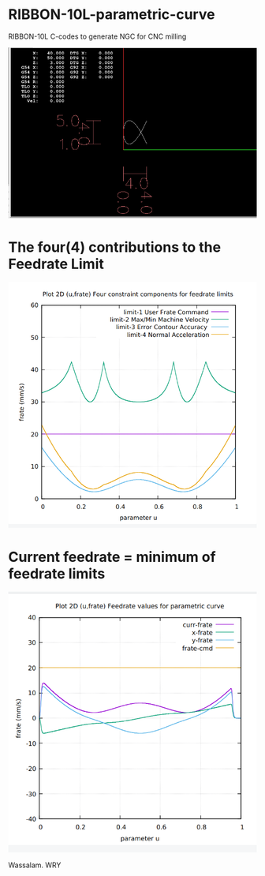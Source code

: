 # RIBBON-10L-parametric-curve
RIBBON-10L C-codes to generate NGC for CNC milling

![](RIBBON10L-screenshots/RIBBON10L-Screenshot.png)

# The four(4) contributions to the Feedrate Limit
![](RIBBON10L-screenshots/Image-13-RIBBON10L-FC20.png)

# Current feedrate = minimum of feedrate limits
![](RIBBON10L-screenshots/Image-09-RIBBON10L-FC20.png)

Wassalam.
WRY

